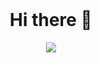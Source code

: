 
<h1 align="center" style="margin-top: 0px;">Hi there 👋</h1>

 <p align="center">
<img src="https://github-readme-stats.vercel.app/api/top-langs/?username=addUsername&hide=java&langs_count=10&layout=compact&theme=dracula&custom_title=%E2%9D%A4%EF%B8%8F+ranking" />
</p>
